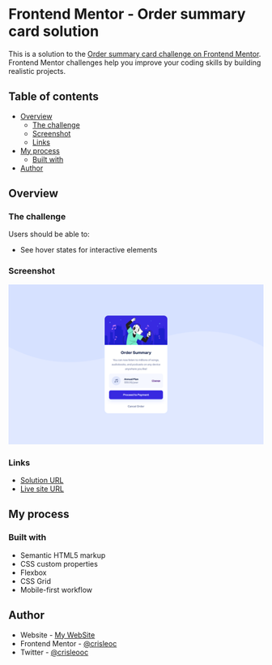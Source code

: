 # Frontend Mentor - Order summary card solution

This is a solution to the [Order summary card challenge on Frontend Mentor](https://www.frontendmentor.io/challenges/order-summary-component-QlPmajDUj). Frontend Mentor challenges help you improve your coding skills by building realistic projects. 

## Table of contents

- [Overview](#overview)
  - [The challenge](#the-challenge)
  - [Screenshot](#screenshot)
  - [Links](#links)
- [My process](#my-process)
  - [Built with](#built-with)
- [Author](#author)

## Overview

### The challenge

Users should be able to:

- See hover states for interactive elements

### Screenshot

![](./images/screenshot.png)

### Links

- [Solution URL](https://github.com/crisleoc/frontendmentor-solutions/tree/main/order-summary-component)
- [Live site URL](https://crisleoc.github.io/frontendmentor-solutions/order-summary-component/)

## My process

### Built with

- Semantic HTML5 markup
- CSS custom properties
- Flexbox
- CSS Grid
- Mobile-first workflow

## Author

- Website - [My WebSite](https://crisleoc.github.io)
- Frontend Mentor - [@crisleoc](https://www.frontendmentor.io/profile/crisleoc)
- Twitter - [@crisleooc](https://www.twitter.com/crisleooc)
